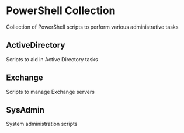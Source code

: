 # PowerShell Collection
Collection of PowerShell scripts to perform various administrative tasks
## ActiveDirectory
Scripts to aid in Active Directory tasks
## Exchange
Scripts to manage Exchange servers
## SysAdmin
System administration scripts